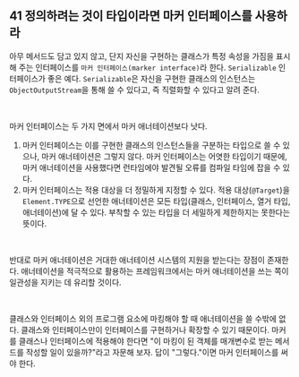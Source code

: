 ## 41 정의하려는 것이 타입이라면 마커 인터페이스를 사용하라

아무 메서드도 담고 있지 않고, 단지 자신을 구현하는 클래스가 특정 속성을 가짐을 표시해 주는 인터페이스를 `마커 인터페이스(marker interface)`라 한다. `Serializable` 인터페이스가 좋은 예다. `Serializable`은 자신을 구현한 클래스의 인스턴스는 `ObjectOutputStream`을 통해 쓸 수 있다고, 즉 직렬화할 수 있다고 알려 준다.

<br />

마커 인터페이스는 두 가지 면에서 마커 애너테이션보다 낫다.

1. 마커 인터페이스는 이를 구현한 클래스의 인스턴스들을 구분하는 타입으로 쓸 수 있으나, 마커 애너테이션은 그렇지 않다. 마커 인터페이스는 어엿한 타입이기 때문에, 마커 애너테이션을 사용했다면 런타임에야 발견될 오류를 컴파일 타임에 잡을 수 있다.
2. 마커 인터페이스는 적용 대상을 더 정밀하게 지정할 수 있다. 적용 대상(`@Target`)을 `Element.TYPE`으로 선언한 애너테이션은 모든 타입(클래스, 인터페이스, 열거 타입, 애너테이션)에 달 수 있다. 부착할 수 있는 타입을 더 세밀하게 제한하지는 못한다는 뜻이다.

<br />

반대로 마커 애너테이션은 거대한 애너테이션 시스템의 지원을 받는다는 장점이 존재한다. 애너테이션을 적극적으로 활용하는 프레임워크에서는 마커 애너테이션을 쓰는 쪽이 일관성을 지키는 데 유리할 것이다.

<br />

클래스와 인터페이스 외의 프로그램 요소에 마킹해야 할 때 애너테이션을 쓸 수밖에 없다. 클래스와 인터페이스만이 인터페이스를 구현하거나 확장할 수 있기 때문이다. 마커를 클래스나 인터페이스에 적용해야 한다면 "이 마킹이 된 객체를 매개변수로 받는 메서드를 작성할 일이 있을까?"라고 자문해 보자. 답이 "그렇다."이면 마커 인터페이스를 써야 한다.